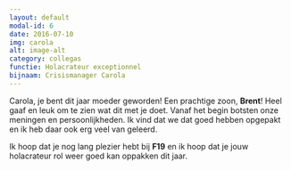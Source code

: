 ```yaml
---
layout: default
modal-id: 6
date: 2016-07-10
img: carola
alt: image-alt
category: collegas
functie: Holacrateur exceptionnel
bijnaam: Crisismanager Carola
---
```


Carola, je bent dit jaar moeder geworden! Een prachtige zoon, **Brent**! Heel gaaf en leuk om te zien wat dit met je doet.
Vanaf het begin botsten onze meningen en persoonlijkheden. Ik vind dat we dat goed hebben opgepakt en ik heb daar ook erg veel van geleerd.  

Ik hoop dat je nog lang plezier hebt bij **F19** en ik hoop dat je jouw holacrateur rol weer goed kan oppakken dit jaar.


